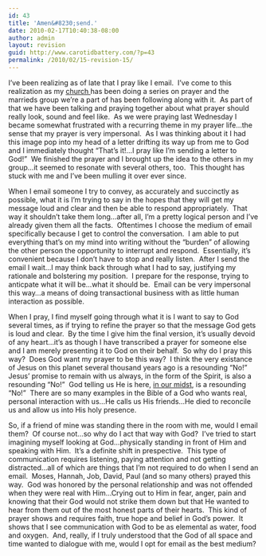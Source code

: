 ```yaml
---
id: 43
title: 'Amen&#8230;send.'
date: 2010-02-17T10:40:38-08:00
author: admin
layout: revision
guid: http://www.carotidbattery.com/?p=43
permalink: /2010/02/15-revision-15/
---
```

I&#8217;ve been realizing as of late that I pray like I email.  I&#8217;ve come to this realization as my <a title="Flood Church" href="http://www.diveintoflood.com/" target="_blank">church </a>has been doing a series on prayer and the marrieds group we&#8217;re a part of has been following along with it.  As part of that we have been talking and praying together about what prayer should really look, sound and feel like.  As we were praying last Wednesday I became somewhat frustrated with a recurring theme in my prayer life&#8230;the sense that my prayer is very impersonal.  As I was thinking about it I had this image pop into my head of a letter drifting its way up from me to God and I immediately thought &#8220;That&#8217;s it!&#8230;I pray like I&#8217;m sending a letter to God!&#8221;  We finished the prayer and I brought up the idea to the others in my group&#8230;it seemed to resonate with several others, too.  This thought has stuck with me and I&#8217;ve been mulling it over ever since.

When I email someone I try to convey, as accurately and succinctly as possible, what it is I&#8217;m trying to say in the hopes that they will get my message loud and clear and then be able to respond appropriately.  That way it shouldn&#8217;t take them long&#8230;after all, I&#8217;m a pretty logical person and I&#8217;ve already given them all the facts.  Oftentimes I choose the medium of email specifically because I get to control the conversation.  I am able to put everything that&#8217;s on my mind into writing without the &#8220;burden&#8221; of allowing the other person the opportunity to interrupt and respond.  Essentially, it&#8217;s convenient because I don&#8217;t have to stop and really listen.  After I send the email I wait&#8230;I may think back through what I had to say, justifying my rationale and bolstering my position.  I prepare for the response, trying to anticpate what it will be&#8230;what it should be.  Email can be very impersonal this way&#8230;a means of doing transactional business with as little human interaction as possible.

When I pray, I find myself going through what it is I want to say to God several times, as if trying to refine the prayer so that the message God gets is loud and clear.  By the time I give him the final version, it&#8217;s usually devoid of any heart&#8230;it&#8217;s as though I have transcribed a prayer for someone else and I am merely presenting it to God on their behalf.  So why do I pray this way?  Does God want my prayer to be this way?  I think the very existance of Jesus on this planet several thousand years ago is a resounding &#8220;No!&#8221;  Jesus&#8217; promise to remain with us always, in the form of the Spirit, is also a resounding &#8220;No!&#8221;  God telling us He is here, <a title="in our midst" href="http://bible.cc/matthew/18-20.htm" target="_blank">in our midst</a>, is a resounding &#8220;No!&#8221;  There are so many examples in the Bible of a God who wants real, personal interaction with us&#8230;He calls us His friends&#8230;He died to reconcile us and allow us into His holy presence. 

So, if a friend of mine was standing there in the room with me, would I email them?  Of course not&#8230;so why do I act that way with God?  I&#8217;ve tried to start imagining myself looking at God&#8230;physically standing in front of Him and speaking with Him.  It&#8217;s a definite shift in prespective.  This type of communication requires listening, paying attention and not getting distracted&#8230;all of which are things that I&#8217;m not required to do when I send an email.  Moses, Hannah, Job, David, Paul (and so many others) prayed this way.  God was honored by the personal relationship and was not offended when they were real with Him&#8230;Crying out to Him in fear, anger, pain and knowing that their God would not strike them down but that He wanted to hear from them out of the most honest parts of their hearts.  This kind of prayer shows and requires faith, true hope and belief in God&#8217;s power.  It shows that I see communication with God to be as elemental as water, food and oxygen.  And, really, if I truly understood that the God of all space and time wanted to dialogue with me, would I opt for email as the best medium?